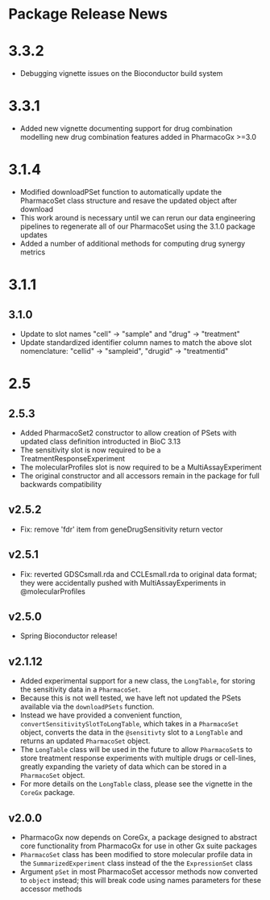 # Package Release News



# 3.3.2
- Debugging vignette issues on the Bioconductor build system

# 3.3.1
- Added new vignette documenting support for drug combination modelling new
drug combination features added in PharmacoGx >=3.0

# 3.1.4
- Modified downloadPSet function to automatically update the PharmacoSet class structure and resave the updated object after download
- This work around is necessary until we can rerun our data engineering pipelines to regenerate all of our PharmacoSet using the 3.1.0 package updates
- Added a number of additional methods for computing drug synergy metrics

# 3.1.1

## 3.1.0
- Update to slot names "cell" -> "sample" and "drug" -> "treatment"
- Update standardized identifier column names to match the above slot nomenclature: "cellid" -> "sampleid", "drugid" -> "treatmentid"

# 2.5

## 2.5.3
- Added PharmacoSet2 constructor to allow creation of PSets with updated class definition introducted in BioC 3.13
- The sensitivity slot is now required to be a TreatmentResponseExperiment
- The molecularProfiles slot is now required to be a MultiAssayExperiment
- The original constructor and all accessors remain in the package for full backwards compatibility

## v2.5.2
- Fix: remove 'fdr' item from geneDrugSensitivity return vector

## v2.5.1
- Fix: reverted GDSCsmall.rda and CCLEsmall.rda to original data format; they
were accidentally pushed with MultiAssayExperiments in @molecularProfiles

## v2.5.0
- Spring Bioconductor release!

## v2.1.12
- Added experimental support for a new class, the `LongTable`, for storing the
sensitivity data in a `PharmacoSet`.
- Because this is not well tested, we have left not updated the PSets available
via the `downloadPSets` function.
- Instead we have provided a convenient function,
`convertSensitivitySlotToLongTable`, which takes in a `PharmacoSet` object,
converts the data in the `@sensitivty` slot to a `LongTable` and returns an
updated `PharmacoSet` object.
- The `LongTable` class will be used in the future to allow `PharmacoSet`s to
store treatment response experiments with multiple drugs or cell-lines, greatly
expanding the variety of data which can be stored in a `PharmacoSet` object.
- For more details on the `LongTable` class, please see the vignette in the
`CoreGx` package.

## v2.0.0
- PharmacoGx now depends on CoreGx, a package designed to abstract core
functionality from PharmacoGx for use in other Gx suite packages
- `PharmacoSet` class has been modified to store molecular profile data in the
`SummarizedExperiment` class instead of the the `ExpressionSet` class
- Argument `pSet` in most PharmacoSet accessor methods now converted to `object`
instead; this will break code using names parameters for these accessor methods